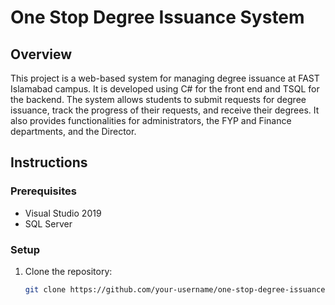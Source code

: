 # One Stop Degree Issuance System

## Overview
This project is a web-based system for managing degree issuance at FAST Islamabad campus. It is developed using C# for the front end and TSQL for the backend. The system allows students to submit requests for degree issuance, track the progress of their requests, and receive their degrees. It also provides functionalities for administrators, the FYP and Finance departments, and the Director.

## Instructions
### Prerequisites
- Visual Studio 2019
- SQL Server

### Setup
1. Clone the repository:
   ```bash
   git clone https://github.com/your-username/one-stop-degree-issuance-system.git
